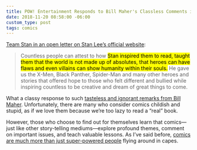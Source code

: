 ```yaml
---
title: POW! Entertainment Responds to Bill Maher's Classless Comments in Open Letter
date: 2018-11-20 08:58:00 -06:00
custom_type: post
tags: comics
---
```


[Team Stan in an open letter on Stan Lee’s official website](http://therealstanlee.com/open-letter-to-bill-maher.html):

> Countless people can attest to how <mark>Stan inspired them to read, taught them that the world is not made up of absolutes, that heroes can have flaws and even villains can show humanity within their souls.</mark> He gave us the X-Men, Black Panther, Spider-Man and many other heroes and stories that offered hope to those who felt different and bullied while inspiring countless to be creative and dream of great things to come.

What a classy response to such [tasteless and ignorant remarks from Bill Maher](https://comicbook.com/marvel/2018/11/17/bill-maher-comics-industry-reactions/). Unfortunately, there are many who consider comics childish and stupid, as if we love them because we’re too lazy to read a “real” book. 

However, those who choose to find out for themselves learn that comics—just like other story-telling mediums—explore profound themes, comment on important issues, and teach valuable lessons. As I’ve said before, [comics are much more than just super-powered people](/2018/11/my-geek-life/) flying around in capes.
